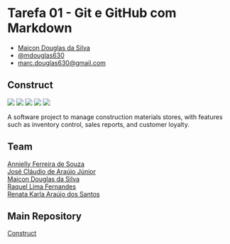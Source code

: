 # Tarefa 01 - Git e GitHub com Markdown
  * [Maicon Douglas da Silva](https://github.com/mdouglas630)
  * [@mdouglas630](https://github.com/mdouglas630)
  * marc.douglas630@gmail.com
  
## Construct
<p>
  <img src="https://img.shields.io/badge/Python-14354C?style=for-the-badge&logo=python&logoColor=white"/>
  <img src="https://img.shields.io/badge/Django-092E20?style=for-the-badge&logo=django&logoColor=green"/>
  <img src="https://img.shields.io/badge/JavaScript-323330?style=for-the-badge&logo=javascript&logoColor=F7DF1E"/>
  <img src="https://img.shields.io/badge/Visual_Studio-5C2D91?style=for-the-badge&logo=visual%20studio&logoColor=white"/>
  <img src="https://img.shields.io/badge/PostgreSQL-316192?style=for-the-badge&logo=postgresql&logoColor=white"/>
</p> 
A software project to manage construction materials stores, with features such as inventory control, sales reports, and customer loyalty.

## Team

[Annielly Ferreira de Souza](https://github.com/Anniellyfs)  
[José Cláudio de Araújo Júnior](https://github.com/ZeClaudio-Jr)  
[Maicon Douglas da Silva](https://github.com/mdouglas630)  
[Raquel Lima Fernandes](https://github.com/fernandesraquel)  
[Renata Karla Araújo dos Santos](https://github.com/renatak12)

## Main Repository
[Construct](https://github.com/renatak12/construct)